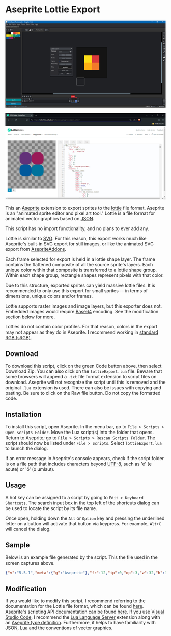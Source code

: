 # Aseprite Lottie Export

![Screen Cap 0](screenCap0.png)

![Screen Cap 1](screenCap1.png)

This an [Aseprite](https://www.aseprite.org/) extension to export sprites to the [lottie](https://lottiefiles.com/) file format. Aseprite is an "animated sprite editor and pixel art tool." Lottie is a file format for animated vector graphics based on [JSON](https://en.wikipedia.org/wiki/JSON).

This script has no import functionality, and no plans to ever add any.

Lottie is similar to [SVG](https://en.wikipedia.org/wiki/SVG). For this reason, this export works much like Aseprite's built-in SVG export for still images, or like the animated SVG export from [AsepriteAddons](https://github.com/behreajj/AsepriteAddons).

Each frame selected for export is held in a lottie shape layer. The frame contains the flattened composite of all the source sprite's layers. Each unique color within that composite is transferred to a lottie shape group. Within each shape group, rectangle shapes represent pixels with that color.

Due to this structure, exported sprites can yield massive lottie files. It is recommended to only use this export for small sprites -- in terms of dimensions, unique colors and/or frames.

Lottie supports raster images and image layers, but this exporter does not. Embedded images would require [Base64](https://en.wikipedia.org/w/index.php?title=Base64) encoding. See the modification section below for more.

Lotties do not contain color profiles. For that reason, colors in the export may not appear as they do in Aseprite. I recommend working in [standard RGB (sRGB)](https://en.wikipedia.org/wiki/SRGB).

## Download

To download this script, click on the green Code button above, then select Download Zip. You can also click on the `lottieExport.lua` file. Beware that some browsers will append a `.txt` file format extension to script files on download. Aseprite will not recognize the script until this is removed and the original `.lua` extension is used. There can also be issues with copying and pasting. Be sure to click on the Raw file button. Do not copy the formatted code.

## Installation

To install this script, open Aseprite. In the menu bar, go to `File > Scripts > Open Scripts Folder`. Move the Lua script(s) into the folder that opens. Return to Aseprite; go to `File > Scripts > Rescan Scripts Folder`. The script should now be listed under `File > Scripts`. Select `lottieExport.lua` to launch the dialog.

If an error message in Aseprite's console appears, check if the script folder is on a file path that includes characters beyond [UTF-8](https://en.wikipedia.org/wiki/UTF-8), such as 'é' (e acute) or 'ö' (o umlaut).

## Usage

A hot key can be assigned to a script by going to `Edit > Keyboard Shortcuts`. The search input box in the top left of the shortcuts dialog can be used to locate the script by its file name.

Once open, holding down the `Alt` or `Option` key and pressing the underlined letter on a button will activate that button via keypress. For example, `Alt+C` will cancel the dialog.

## Sample

Below is an example file generated by the script. This the file used in the screen captures above.

```json
{"v":"5.5.1","meta":{"g":"Aseprite"},"fr":12,"ip":0,"op":3,"w":32,"h":32,"nm":"lottieExportTest","layers":[{"ty":4,"ind":2,"ip":0,"op":1,"st":0,"nm":"Frame 2","hd":false,"bm":0,"ks":{"r":{"a":0,"k":0},"a":{"a":0,"k":[8.0,8.0]},"p":{"a":0,"k":[16.0,16.0]},"o":{"a":0,"k":100}},"shapes":[{"ty":"gr","nm":"86c23c","it":[{"ty":"rc","p":{"a":0,"k":[4.0,4.0]},"s":{"a":0,"k":[8,8]},"r":{"a":0,"k":3}},{"ty":"fl","o":{"a":0,"k":100},"c":{"a":0,"k":[0.5255,0.7608,0.2353]}},{"ty":"tr","a":{"a":0,"k":[0.0,0.0]},"p":{"a":0,"k":[0.0,0.0]},"o":{"a":0,"k":100}}]},{"ty":"gr","nm":"039d69","it":[{"ty":"rc","p":{"a":0,"k":[12.0,4.0]},"s":{"a":0,"k":[8,8]},"r":{"a":0,"k":3}},{"ty":"fl","o":{"a":0,"k":100},"c":{"a":0,"k":[0.0118,0.6157,0.4118]}},{"ty":"tr","a":{"a":0,"k":[0.0,0.0]},"p":{"a":0,"k":[0.0,0.0]},"o":{"a":0,"k":100}}]},{"ty":"gr","nm":"cadb1d","it":[{"ty":"rc","p":{"a":0,"k":[4.0,12.0]},"s":{"a":0,"k":[8,8]},"r":{"a":0,"k":3}},{"ty":"fl","o":{"a":0,"k":100},"c":{"a":0,"k":[0.7922,0.8588,0.1137]}},{"ty":"tr","a":{"a":0,"k":[0.0,0.0]},"p":{"a":0,"k":[0.0,0.0]},"o":{"a":0,"k":100}}]},{"ty":"gr","nm":"008e96","it":[{"ty":"rc","p":{"a":0,"k":[12.0,12.0]},"s":{"a":0,"k":[8,8]},"r":{"a":0,"k":3}},{"ty":"fl","o":{"a":0,"k":100},"c":{"a":0,"k":[0.0000,0.5569,0.5882]}},{"ty":"tr","a":{"a":0,"k":[0.0,0.0]},"p":{"a":0,"k":[0.0,0.0]},"o":{"a":0,"k":100}}]}]},{"ty":4,"ind":1,"ip":1,"op":2,"st":0,"nm":"Frame 3","hd":false,"bm":0,"ks":{"r":{"a":0,"k":0},"a":{"a":0,"k":[8.0,8.0]},"p":{"a":0,"k":[16.0,16.0]},"o":{"a":0,"k":100}},"shapes":[{"ty":"gr","nm":"623179","it":[{"ty":"rc","p":{"a":0,"k":[4.0,4.0]},"s":{"a":0,"k":[8,8]},"r":{"a":0,"k":3}},{"ty":"fl","o":{"a":0,"k":100},"c":{"a":0,"k":[0.3843,0.1922,0.4745]}},{"ty":"tr","a":{"a":0,"k":[0.0,0.0]},"p":{"a":0,"k":[0.0,0.0]},"o":{"a":0,"k":100}}]},{"ty":"gr","nm":"991b58","it":[{"ty":"rc","p":{"a":0,"k":[12.0,4.0]},"s":{"a":0,"k":[8,8]},"r":{"a":0,"k":3}},{"ty":"fl","o":{"a":0,"k":100},"c":{"a":0,"k":[0.6000,0.1059,0.3451]}},{"ty":"tr","a":{"a":0,"k":[0.0,0.0]},"p":{"a":0,"k":[0.0,0.0]},"o":{"a":0,"k":100}}]},{"ty":"gr","nm":"025a9c","it":[{"ty":"rc","p":{"a":0,"k":[4.0,12.0]},"s":{"a":0,"k":[8,8]},"r":{"a":0,"k":3}},{"ty":"fl","o":{"a":0,"k":100},"c":{"a":0,"k":[0.0078,0.3529,0.6118]}},{"ty":"tr","a":{"a":0,"k":[0.0,0.0]},"p":{"a":0,"k":[0.0,0.0]},"o":{"a":0,"k":100}}]},{"ty":"gr","nm":"00739c","it":[{"ty":"rc","p":{"a":0,"k":[12.0,12.0]},"s":{"a":0,"k":[8,8]},"r":{"a":0,"k":3}},{"ty":"fl","o":{"a":0,"k":100},"c":{"a":0,"k":[0.0000,0.4510,0.6118]}},{"ty":"tr","a":{"a":0,"k":[0.0,0.0]},"p":{"a":0,"k":[0.0,0.0]},"o":{"a":0,"k":100}}]}]},{"ty":4,"ind":0,"ip":2,"op":3,"st":0,"nm":"Frame 4","hd":false,"bm":0,"ks":{"r":{"a":0,"k":0},"a":{"a":0,"k":[8.0,8.0]},"p":{"a":0,"k":[16.0,16.0]},"o":{"a":0,"k":100}},"shapes":[{"ty":"gr","nm":"fddd19","it":[{"ty":"rc","p":{"a":0,"k":[4.0,4.0]},"s":{"a":0,"k":[8,8]},"r":{"a":0,"k":3}},{"ty":"fl","o":{"a":0,"k":100},"c":{"a":0,"k":[0.9922,0.8667,0.0980]}},{"ty":"tr","a":{"a":0,"k":[0.0,0.0]},"p":{"a":0,"k":[0.0,0.0]},"o":{"a":0,"k":100}}]},{"ty":"gr","nm":"dc3a3a","it":[{"ty":"rc","p":{"a":0,"k":[12.0,4.0]},"s":{"a":0,"k":[8,8]},"r":{"a":0,"k":3}},{"ty":"fl","o":{"a":0,"k":100},"c":{"a":0,"k":[0.8627,0.2275,0.2275]}},{"ty":"tr","a":{"a":0,"k":[0.0,0.0]},"p":{"a":0,"k":[0.0,0.0]},"o":{"a":0,"k":100}}]},{"ty":"gr","nm":"feae14","it":[{"ty":"rc","p":{"a":0,"k":[4.0,12.0]},"s":{"a":0,"k":[8,8]},"r":{"a":0,"k":3}},{"ty":"fl","o":{"a":0,"k":100},"c":{"a":0,"k":[0.9961,0.6824,0.0784]}},{"ty":"tr","a":{"a":0,"k":[0.0,0.0]},"p":{"a":0,"k":[0.0,0.0]},"o":{"a":0,"k":100}}]},{"ty":"gr","nm":"f27a2a","it":[{"ty":"rc","p":{"a":0,"k":[12.0,12.0]},"s":{"a":0,"k":[8,8]},"r":{"a":0,"k":3}},{"ty":"fl","o":{"a":0,"k":100},"c":{"a":0,"k":[0.9490,0.4784,0.1647]}},{"ty":"tr","a":{"a":0,"k":[0.0,0.0]},"p":{"a":0,"k":[0.0,0.0]},"o":{"a":0,"k":100}}]}]}]}
```

## Modification

If you would like to modify this script, I recommend referring to the documentation for the Lottie file format, which can be found [here](https://lottiefiles.github.io/lottie-docs/). Aseprite's scripting API documentation can be found [here](https://aseprite.org/api/). If you use [Visual Studio Code](https://code.visualstudio.com/), I recommend the [Lua Language Server](https://github.com/LuaLS/lua-language-server) extension along with an [Aseprite type definition](https://github.com/behreajj/aseprite-type-definition). Furthermore, it helps to have familiarity with JSON, Lua and the conventions of vector graphics.